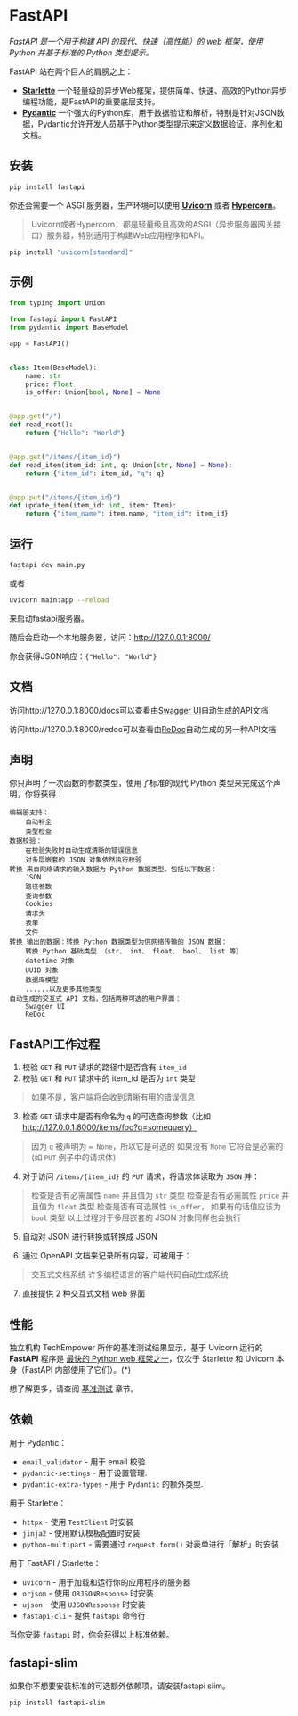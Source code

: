 # FastAPI

*FastAPI 是一个用于构建 API 的现代、快速（高性能）的 web 框架，使用 Python 并基于标准的 Python 类型提示。*

FastAPI 站在两个巨人的肩膀之上：
- [**Starlette**](https://www.starlette.io/) 一个轻量级的异步Web框架，提供简单、快速、高效的Python异步编程功能，是FastAPI的重要底层支持。
- [**Pydantic**](https://docs.pydantic.dev/latest/) 一个强大的Python库，用于数据验证和解析，特别是针对JSON数据，Pydantic允许开发人员基于Python类型提示来定义数据验证、序列化和文档。

## 安装

```bash
pip install fastapi
```

你还会需要一个 ASGI 服务器，生产环境可以使用 [**Uvicorn**](https://www.uvicorn.org/) 或者 [**Hypercorn**](https://github.com/pgjones/hypercorn)。

> Uvicorn或者Hypercorn，都是轻量级且高效的ASGI（异步服务器网关接口）服务器，特别适用于构建Web应用程序和API。

```bash
pip install "uvicorn[standard]"
```

## 示例

```python
from typing import Union

from fastapi import FastAPI
from pydantic import BaseModel

app = FastAPI()


class Item(BaseModel):
    name: str
    price: float
    is_offer: Union[bool, None] = None


@app.get("/")
def read_root():
    return {"Hello": "World"}


@app.get("/items/{item_id}")
def read_item(item_id: int, q: Union[str, None] = None):
    return {"item_id": item_id, "q": q}


@app.put("/items/{item_id}")
def update_item(item_id: int, item: Item):
    return {"item_name": item.name, "item_id": item_id}
```

## 运行

```bash
fastapi dev main.py
```

或者

```bash
uvicorn main:app --reload
```

来启动fastapi服务器。

随后会启动一个本地服务器，访问：http://127.0.0.1:8000/

你会获得JSON响应：`{"Hello": "World"}`

## 文档

访问http://127.0.0.1:8000/docs可以查看由[Swagger UI](https://github.com/swagger-api/swagger-ui)自动生成的API文档

访问http://127.0.0.1:8000/redoc可以查看由[ReDoc](https://github.com/Rebilly/ReDoc)自动生成的另一种API文档

## 声明

你只声明了一次函数的参数类型，使用了标准的现代 Python 类型来完成这个声明，你将获得：

```
编辑器支持：
    自动补全
    类型检查
数据校验：
    在校验失败时自动生成清晰的错误信息
    对多层嵌套的 JSON 对象依然执行校验
转换 来自网络请求的输入数据为 Python 数据类型。包括以下数据：
    JSON
    路径参数
    查询参数
    Cookies
    请求头
    表单
    文件
转换 输出的数据：转换 Python 数据类型为供网络传输的 JSON 数据：
    转换 Python 基础类型 （str、 int、 float、 bool、 list 等）
    datetime 对象
    UUID 对象
    数据库模型
    ......以及更多其他类型
自动生成的交互式 API 文档，包括两种可选的用户界面：
    Swagger UI
    ReDoc
```

## FastAPI工作过程

1. 校验 `GET` 和 `PUT` 请求的路径中是否含有 `item_id`
2. 校验 `GET` 和 `PUT` 请求中的 item_id 是否为 `int` 类型

> 如果不是，客户端将会收到清晰有用的错误信息

3. 检查 `GET` 请求中是否有命名为 `q` 的可选查询参数（比如 http://127.0.0.1:8000/items/foo?q=somequery）

> 因为 `q` 被声明为 `= None`，所以它是可选的
> 如果没有 `None` 它将会是必需的 (如 `PUT` 例子中的请求体)

4. 对于访问 `/items/{item_id}` 的 `PUT` 请求，将请求体读取为 `JSON` 并：

> 检查是否有必需属性 `name` 并且值为 `str` 类型
> 检查是否有必需属性 `price` 并且值为 `float` 类型
> 检查是否有可选属性 `is_offer`， 如果有的话值应该为 `bool` 类型
> 以上过程对于多层嵌套的 JSON 对象同样也会执行

5. 自动对 JSON 进行转换或转换成 JSON
   
6. 通过 OpenAPI 文档来记录所有内容，可被用于：

> 交互式文档系统
> 许多编程语言的客户端代码自动生成系统

7. 直接提供 2 种交互式文档 web 界面

## 性能

独立机构 TechEmpower 所作的基准测试结果显示，基于 Uvicorn 运行的 **FastAPI** 程序是 [最快的 Python web 框架之一](https://www.techempower.com/benchmarks/#section=test&runid=7464e520-0dc2-473d-bd34-dbdfd7e85911&hw=ph&test=query&l=zijzen-7)，仅次于 Starlette 和 Uvicorn 本身（FastAPI 内部使用了它们）。(*)

想了解更多，请查阅 [基准测试](https://fastapi.tiangolo.com/zh/benchmarks/) 章节。

## 依赖

用于 Pydantic：
- `email_validator` - 用于 email 校验
- `pydantic-settings` - 用于设置管理.
- `pydantic-extra-types` - 用于 `Pydantic` 的额外类型.

用于 Starlette：
- `httpx` - 使用 `TestClient` 时安装
- `jinja2` - 使用默认模板配置时安装
- `python-multipart` - 需要通过 `request.form()` 对表单进行「解析」时安装

用于 FastAPI / Starlette：
- `uvicorn` - 用于加载和运行你的应用程序的服务器
- `orjson` - 使用 `ORJSONResponse` 时安装
- `ujson` - 使用 `UJSONResponse` 时安装
- `fastapi-cli` - 提供 `fastapi` 命令行

当你安装 `fastapi` 时，你会获得以上标准依赖。

## fastapi-slim

如果你不想要安装标准的可选额外依赖项，请安装fastapi slim。

```bash
pip install fastapi-slim
```